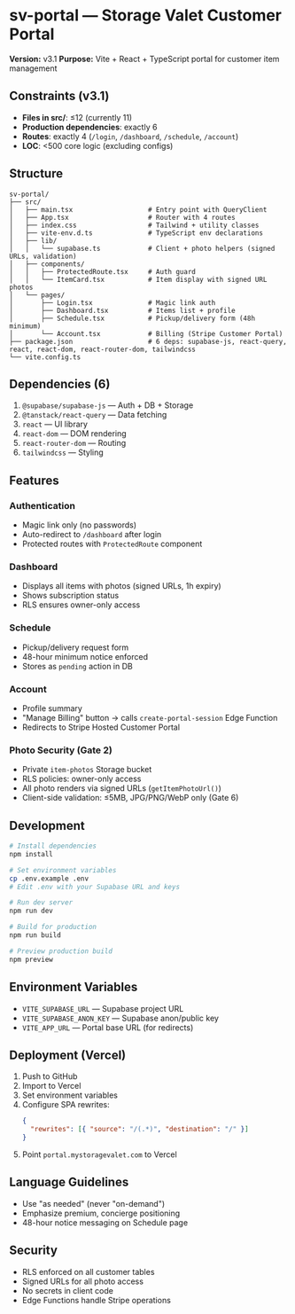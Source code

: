 # sv-portal — Storage Valet Customer Portal

**Version:** v3.1
**Purpose:** Vite + React + TypeScript portal for customer item management

## Constraints (v3.1)

- **Files in src/**: ≤12 (currently 11)
- **Production dependencies**: exactly 6
- **Routes**: exactly 4 (`/login`, `/dashboard`, `/schedule`, `/account`)
- **LOC**: <500 core logic (excluding configs)

## Structure

```
sv-portal/
├── src/
│   ├── main.tsx                   # Entry point with QueryClient
│   ├── App.tsx                    # Router with 4 routes
│   ├── index.css                  # Tailwind + utility classes
│   ├── vite-env.d.ts              # TypeScript env declarations
│   ├── lib/
│   │   └── supabase.ts            # Client + photo helpers (signed URLs, validation)
│   ├── components/
│   │   ├── ProtectedRoute.tsx     # Auth guard
│   │   └── ItemCard.tsx           # Item display with signed URL photos
│   └── pages/
│       ├── Login.tsx              # Magic link auth
│       ├── Dashboard.tsx          # Items list + profile
│       ├── Schedule.tsx           # Pickup/delivery form (48h minimum)
│       └── Account.tsx            # Billing (Stripe Customer Portal)
├── package.json                   # 6 deps: supabase-js, react-query, react, react-dom, react-router-dom, tailwindcss
└── vite.config.ts
```

## Dependencies (6)

1. `@supabase/supabase-js` — Auth + DB + Storage
2. `@tanstack/react-query` — Data fetching
3. `react` — UI library
4. `react-dom` — DOM rendering
5. `react-router-dom` — Routing
6. `tailwindcss` — Styling

## Features

### Authentication
- Magic link only (no passwords)
- Auto-redirect to `/dashboard` after login
- Protected routes with `ProtectedRoute` component

### Dashboard
- Displays all items with photos (signed URLs, 1h expiry)
- Shows subscription status
- RLS ensures owner-only access

### Schedule
- Pickup/delivery request form
- 48-hour minimum notice enforced
- Stores as `pending` action in DB

### Account
- Profile summary
- "Manage Billing" button → calls `create-portal-session` Edge Function
- Redirects to Stripe Hosted Customer Portal

### Photo Security (Gate 2)
- Private `item-photos` Storage bucket
- RLS policies: owner-only access
- All photo renders via signed URLs (`getItemPhotoUrl()`)
- Client-side validation: ≤5MB, JPG/PNG/WebP only (Gate 6)

## Development

```bash
# Install dependencies
npm install

# Set environment variables
cp .env.example .env
# Edit .env with your Supabase URL and keys

# Run dev server
npm run dev

# Build for production
npm run build

# Preview production build
npm preview
```

## Environment Variables

- `VITE_SUPABASE_URL` — Supabase project URL
- `VITE_SUPABASE_ANON_KEY` — Supabase anon/public key
- `VITE_APP_URL` — Portal base URL (for redirects)

## Deployment (Vercel)

1. Push to GitHub
2. Import to Vercel
3. Set environment variables
4. Configure SPA rewrites:
   ```json
   {
     "rewrites": [{ "source": "/(.*)", "destination": "/" }]
   }
   ```
5. Point `portal.mystoragevalet.com` to Vercel

## Language Guidelines

- Use "as needed" (never "on-demand")
- Emphasize premium, concierge positioning
- 48-hour notice messaging on Schedule page

## Security

- RLS enforced on all customer tables
- Signed URLs for all photo access
- No secrets in client code
- Edge Functions handle Stripe operations
